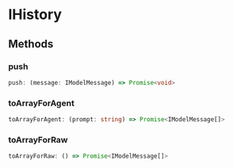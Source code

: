# IHistory

## Methods

### push

```ts
push: (message: IModelMessage) => Promise<void>
```

### toArrayForAgent

```ts
toArrayForAgent: (prompt: string) => Promise<IModelMessage[]>
```

### toArrayForRaw

```ts
toArrayForRaw: () => Promise<IModelMessage[]>
```
